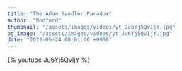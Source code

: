 ```yaml
---
title: "The Adam Sandler Paradox"
author: "Dodford"
thumbnail: "/assets/images/videos/yt_Ju6Yj5QvIjY.jpg"
og_image: "/assets/images/videos/yt_Ju6Yj5QvIjY.jpg"
date: "2023-05-24 08:01:00 +0000"
---
```


{% youtube Ju6Yj5QvIjY %}